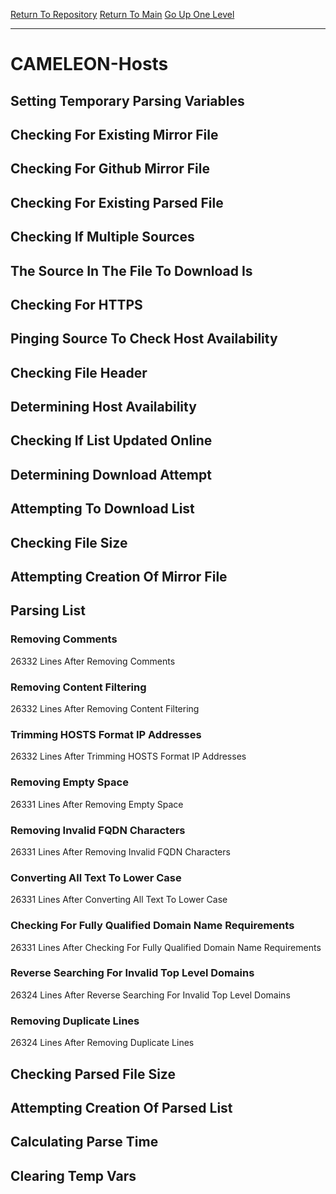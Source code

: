 [Return To Repository](https://github.com/deathbybandaid/piholeparser/)
[Return To Main](https://github.com/deathbybandaid/piholeparser/blob/master/RecentRunLogs/Mainlog.md)
[Go Up One Level](https://github.com/deathbybandaid/piholeparser/blob/master/RecentRunLogs/TopLevelScripts/30-Processing-External-Blacklists.md)
____________________________________
# CAMELEON-Hosts
## Setting Temporary Parsing Variables
## Checking For Existing Mirror File
## Checking For Github Mirror File
## Checking For Existing Parsed File
## Checking If Multiple Sources
## The Source In The File To Download Is
## Checking For HTTPS
## Pinging Source To Check Host Availability
## Checking File Header
## Determining Host Availability
## Checking If List Updated Online
## Determining Download Attempt
## Attempting To Download List
## Checking File Size
## Attempting Creation Of Mirror File
## Parsing List
### Removing Comments
26332 Lines After Removing Comments
### Removing Content Filtering
26332 Lines After Removing Content Filtering
### Trimming HOSTS Format IP Addresses
26332 Lines After Trimming HOSTS Format IP Addresses
### Removing Empty Space
26331 Lines After Removing Empty Space
### Removing Invalid FQDN Characters
26331 Lines After Removing Invalid FQDN Characters
### Converting All Text To Lower Case
26331 Lines After Converting All Text To Lower Case
### Checking For Fully Qualified Domain Name Requirements
26331 Lines After Checking For Fully Qualified Domain Name Requirements
### Reverse Searching For Invalid Top Level Domains
26324 Lines After Reverse Searching For Invalid Top Level Domains
### Removing Duplicate Lines
26324 Lines After Removing Duplicate Lines
## Checking Parsed File Size
## Attempting Creation Of Parsed List
## Calculating Parse Time
## Clearing Temp Vars
